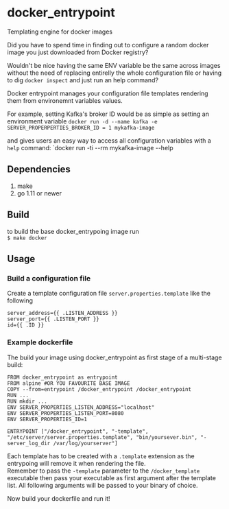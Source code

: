 # docker_entrypoint
Templating engine for docker images

Did you have to spend time in finding out to configure a random docker image you just downloaded from Docker registry?

Wouldn't be nice having the same ENV variable be the same across images without the need of replacing entirelly the whole configuration file or having to dig `docker inspect` and just run an help command?

Docker entrypoint manages your configuration file templates rendering them from environemnt variables values.

For example, setting Kafka's broker ID would be as simple as setting an environment variable
`docker run -d --name kafka -e SERVER_PROPERPERTIES_BROKER_ID = 1 mykafka-image`

and gives users an easy way to access all configuration variables with a `help` command:
`docker run -ti --rm mykafka-image --help

## Dependencies
1. make 
2. go 1.11 or newer

## Build
to build the base docker_entrypoing image run  
`$ make docker`

## Usage
### Build a configuration file 
Create a template configuration file `server.properties.template` like the following
```
server_address={{ .LISTEN_ADDRESS }}
server_port={{ .LISTEN_PORT }}
id={{ .ID }}
```
### Example dockerfile
The build your image using docker_entrypoint as first stage of a multi-stage build:
```
FROM docker_entrypoint as entrypoint
FROM alpine #OR YOU FAVOURITE BASE IMAGE
COPY --from=entrypoint /docker_entrypoint /docker_entrypoint
RUN ...
RUN mkdir ...
ENV SERVER_PROPERTIES_LISTEN_ADDRESS="localhost"
ENV SERVER_PROPERTIES_LISTEN_PORT=8080
ENV SERVER_PROPERTIES_ID=1

ENTRYPOINT ["/docker_entrypoint", "-template", "/etc/server/server.properties.template", "bin/yoursever.bin", "-server_log_dir /var/log/yourserver"]
```
Each template has to be created with a `.template` extension as the entrypoing will remove it when rendering the file.  
Remember to pass the `-template` parameter to the `/docker_template` executable then pass your executable as first argument after the template list. All following arguments will be passed to your binary of choice.

Now build your dockerfile and run it!
